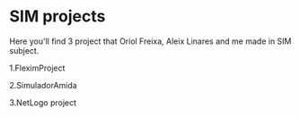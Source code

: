 # SIM projects
Here you'll find 3 project that  Oriol Freixa, Aleix Linares and me made in SIM subject.

1.FleximProject

2.SimuladorAmida

3.NetLogo project
